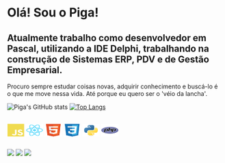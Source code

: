 # Olá! Sou o Piga!

## Atualmente trabalho como desenvolvedor em Pascal, utilizando a IDE Delphi, trabalhando na construção de Sistemas ERP, PDV e de Gestão Empresarial.

Procuro sempre estudar coisas novas, adquirir conhecimento e buscá-lo é o que me move nessa vida. Até porque eu quero ser o 'véio da lancha'.

![Piga's GitHub stats](https://github-readme-stats.vercel.app/api?username=B-piga&count_private=true)
[![Top Langs](https://github-readme-stats.vercel.app/api/top-langs/?username=B-piga&layout=compact)](https://github.com/B-piga/github-readme-stats)

<div style="display: inline_block"><br>
  <img align="center" alt="Piga-Js" height="30" width="40" src="https://raw.githubusercontent.com/devicons/devicon/master/icons/javascript/javascript-plain.svg">
  <img align="center" alt="Piga-React" height="30" width="40" src="https://raw.githubusercontent.com/devicons/devicon/master/icons/react/react-original.svg">
  <img align="center" alt="Piga-HTML" height="30" width="40" src="https://raw.githubusercontent.com/devicons/devicon/master/icons/html5/html5-original.svg">
  <img align="center" alt="Piga-CSS" height="30" width="40" src="https://raw.githubusercontent.com/devicons/devicon/master/icons/css3/css3-original.svg">
  <img align="center" alt="Piga-Python" height="30" width="40" src="https://raw.githubusercontent.com/devicons/devicon/master/icons/python/python-original.svg">
  <img align="center" alt="Piga-Php" height="30" width="40" src="https://raw.githubusercontent.com/devicons/devicon/master/icons/php/php-original.svg">
</div>
  
  ##
 
<div> 
  <a href="https://instagram.com/brunopiga__/" target="_blank"><img src="https://img.shields.io/badge/-Instagram-%23E4405F?style=for-the-badge&logo=instagram&logoColor=white" target="_blank"></a>
  <a href = "mailto:brunopiga.contato@gmail.com"><img src="https://img.shields.io/badge/-Gmail-%23333?style=for-the-badge&logo=gmail&logoColor=white" target="_blank"></a>
  <a href="https://www.linkedin.com/in/bruno-da-cruz-piga-6343241bb/" target="_blank"><img src="https://img.shields.io/badge/-LinkedIn-%230077B5?style=for-the-badge&logo=linkedin&logoColor=white" target="_blank"></a> 
</div>
